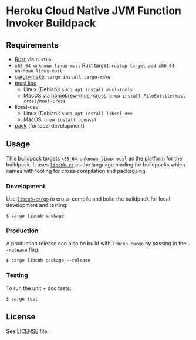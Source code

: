 # Heroku Cloud Native JVM Function Invoker Buildpack

## Requirements
* [Rust](https://www.rust-lang.org/tools/install) via `rustup`.
* `x86_64-unknown-linux-musl` Rust target: `rustup target add x86_64-unknown-linux-musl`
* [cargo-make](https://crates.io/crates/cargo-make): `cargo install cargo-make`
* [musl libc](https://www.musl-libc.org/)
  * Linux (Debian): `sudo apt install musl-tools`
  * MacOS via [homebrew-musl-cross](https://github.com/FiloSottile/homebrew-musl-cross): `brew install FiloSottile/musl-cross/musl-cross`
* libssl-dev
  * Linux (Debian): `sudo apt install libssl-dev`
  * MacOS: `brew install openssl`
* [pack](https://buildpacks.io/docs/tools/pack/) (for local development)

## Usage
This buildpack targets `x86_64-unknown-linux-musl` as the platform for the buildpack. It uses [`libcnb.rs`](https://github.com/Malax/libcnb.rs) as the language binding for buildpacks which cames with tooling for cross-compilation and packagaing.

### Development
Use [`libcnb-cargo`](https://github.com/Malax/libcnb.rs/tree/main/libcnb-cargo) to cross-compile and build the buildpack for local development and testing:

```shell
$ cargo libcnb package
```

### Production
A production release can also be build with `libcnb-cargo` by passing in the `--release` flag:

```shell
$ cargo libcnb package --release
```

### Testing
To run the unit + doc tests:
```shell
$ cargo test
```

## License
See [LICENSE](../../LICENSE) file.
